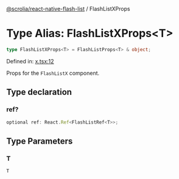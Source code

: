 [@scrolia/react-native-flash-list](../README.md) / FlashListXProps

# Type Alias: FlashListXProps\<T\>

```ts
type FlashListXProps<T> = FlashListProps<T> & object;
```

Defined in: [x.tsx:12](https://github.com/scrolia/react-native/blob/18a2549a1dd6520258081448edde7edcb687a096/packages/react-native-flash-list/src/x.tsx#L12)

Props for the `FlashListX` component.

## Type declaration

### ref?

```ts
optional ref: React.Ref<FlashListRef<T>>;
```

## Type Parameters

### T

`T`
